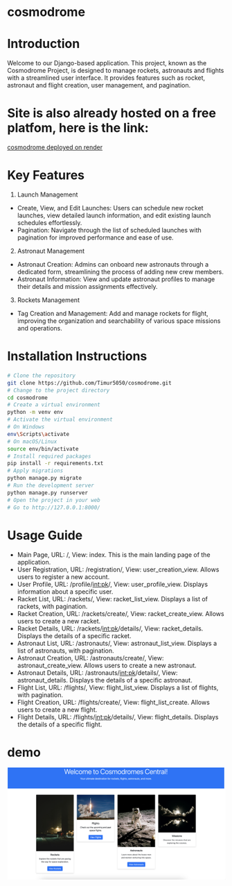 # cosmodrome

# Introduction
Welcome to our Django-based application. This project, known as the Cosmodrome Project, is designed to manage rockets, astronauts and flights with a streamlined user interface. It provides features such as rocket, astronaut and flight creation, user management, and pagination.

# Site is also already hosted on a free platfom, here is the link:
[cosmodrome deployed on render](https://cosmodrome.onrender.com)

# Key Features
1) Launch Management
- Create, View, and Edit Launches: Users can schedule new rocket launches, view detailed launch information, and edit existing launch schedules effortlessly.
- Pagination: Navigate through the list of scheduled launches with pagination for improved performance and ease of use.

2) Astronaut Management
- Astronaut Creation: Admins can onboard new astronauts through a dedicated form, streamlining the process of adding new crew members.
- Astronaut Information: View and update astronaut profiles to manage their details and mission assignments effectively.

3) Rockets Management
- Tag Creation and Management: Add and manage rockets for flight, improving the organization and searchability of various space missions and operations.

# Installation Instructions
```sh
# Clone the repository
git clone https://github.com/Timur5050/cosmodrome.git
# Change to the project directory
cd cosmodrome
# Create a virtual environment
python -m venv env
# Activate the virtual environment
# On Windows
env\Scripts\activate
# On macOS/Linux
source env/bin/activate
# Install required packages
pip install -r requirements.txt
# Apply migrations
python manage.py migrate
# Run the development server
python manage.py runserver
# Open the project in your web
# Go to http://127.0.0.1:8000/
```

# Usage Guide
- Main Page, URL: /, View: index. This is the main landing page of the application.
- User Registration, URL: /registration/, View: user_creation_view. Allows users to register a new account.
- User Profile, URL: /profile/<int:pk>/, View: user_profile_view. Displays information about a specific user.
- Racket List, URL: /rackets/, View: racket_list_view. Displays a list of rackets, with pagination.
- Racket Creation, URL: /rackets/create/, View: racket_create_view. Allows users to create a new racket.
- Racket Details, URL: /rackets/<int:pk>/details/, View: racket_details. Displays the details of a specific racket.
- Astronaut List, URL: /astronauts/, View: astronaut_list_view. Displays a list of astronauts, with pagination.
- Astronaut Creation, URL: /astronauts/create/, View: astronaut_create_view. Allows users to create a new astronaut.
- Astronaut Details, URL: /astronauts/<int:pk>/details/, View: astronaut_details. Displays the details of a specific astronaut.
- Flight List, URL: /flights/, View: flight_list_view. Displays a list of flights, with pagination.
- Flight Creation, URL: /flights/create/, View: flight_list_create. Allows users to create a new flight.
- Flight Details, URL: /flights/<int:pk>/details/, View: flight_details. Displays the details of a specific flight.


# demo
![Website Interface](demo.png)

